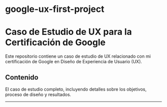 # google-ux-first-project  

# Caso de Estudio de UX para la Certificación de Google

Este repositorio contiene un caso de estudio de UX relacionado con mi certificación de Google en Diseño de Experiencia de Usuario (UX).

## Contenido

El caso de estudio completo, incluyendo detalles sobre los objetivos, proceso de diseño y resultados.

---
